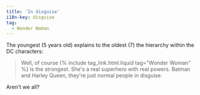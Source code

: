 ```yaml
---
title: 'In disguise'
i18n-key: disguise
tag:
  - Wonder Woman
---
```


The youngest (5 years old) explains to the oldest (7) the hierarchy within the DC characters: 

> Well, of course {% include tag_link.html.liquid tag="Wonder Woman" %} is the strongest. She's a real superhero with real powers. Batman and Harley Queen, they're just normal people in disguise.

Aren't we all?